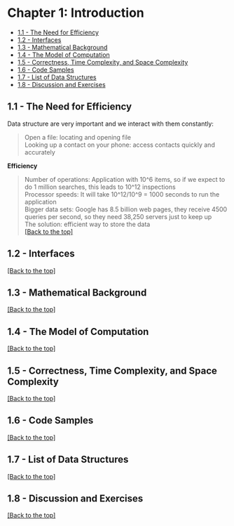 # Chapter 1: Introduction
  * [1.1 - The Need for Efficiency](https://github.com/dzhang54/All-Notes/blob/master/Self%20Learning/Data%20Structures/Open-Data-Structures-cp1.md#11---the-need-for-efficiency)
  * [1.2 - Interfaces](https://github.com/dzhang54/All-Notes/blob/master/Self%20Learning/Data%20Structures/Open-Data-Structures-cp1.md#12---interfaces)
  * [1.3 - Mathematical Background](https://github.com/dzhang54/All-Notes/blob/master/Self%20Learning/Data%20Structures/Open-Data-Structures-cp1.md#13---mathematical-background)
  * [1.4 - The Model of Computation](https://github.com/dzhang54/All-Notes/blob/master/Self%20Learning/Data%20Structures/Open-Data-Structures-cp1.md#14---the-model-of-computation)
  * [1.5 - Correctness, Time Complexity, and Space Complexity](https://github.com/dzhang54/All-Notes/blob/master/Self%20Learning/Data%20Structures/Open-Data-Structures-cp1.md#15---correctness-time-complexity-and-space-complexity)
  * [1.6 - Code Samples](https://github.com/dzhang54/All-Notes/blob/master/Self%20Learning/Data%20Structures/Open-Data-Structures-cp1.md#16---code-samples)
  * [1.7 - List of Data Structures](https://github.com/dzhang54/All-Notes/blob/master/Self%20Learning/Data%20Structures/Open-Data-Structures-cp1.md#17---list-of-data-structures)
  * [1.8 - Discussion and Exercises](https://github.com/dzhang54/All-Notes/blob/master/Self%20Learning/Data%20Structures/Open-Data-Structures-cp1.md#18---discussion-and-exercises)
  
## 1.1 - The Need for Efficiency  
Data structure are very important and we interact with them constantly:  
 > Open a file: locating and opening file  
 > Looking up a contact on your phone: access contacts quickly and accurately  
     
**Efficiency**
  > Number of operations: Application with 10^6 items, so if we expect to do 1 million searches, this leads to 10^12 inspections  
  > Processor speeds: It will take 10^12/10^9 = 1000 seconds to run the application  
  > Bigger data sets: Google has 8.5 billion web pages, they receive 4500 queries per second, so they need 38,250 servers just to keep up  
  > The solution: efficient way to store the data  
  [[Back to the top]](https://github.com/dzhang54/All-Notes/blob/master/Self%20Learning/Data%20Structures/Open-Data-Structures-cp1.md#chapter-1-introduction)
## 1.2 - Interfaces

[[Back to the top]](https://github.com/dzhang54/All-Notes/blob/master/Self%20Learning/Data%20Structures/Open-Data-Structures-cp1.md#chapter-1-introduction)
## 1.3 - Mathematical Background
[[Back to the top]](https://github.com/dzhang54/All-Notes/blob/master/Self%20Learning/Data%20Structures/Open-Data-Structures-cp1.md#chapter-1-introduction)
## 1.4 - The Model of Computation
[[Back to the top]](https://github.com/dzhang54/All-Notes/blob/master/Self%20Learning/Data%20Structures/Open-Data-Structures-cp1.md#chapter-1-introduction)
## 1.5 - Correctness, Time Complexity, and Space Complexity
[[Back to the top]](https://github.com/dzhang54/All-Notes/blob/master/Self%20Learning/Data%20Structures/Open-Data-Structures-cp1.md#chapter-1-introduction)
## 1.6 - Code Samples
[[Back to the top]](https://github.com/dzhang54/All-Notes/blob/master/Self%20Learning/Data%20Structures/Open-Data-Structures-cp1.md#chapter-1-introduction)
## 1.7 - List of Data Structures
[[Back to the top]](https://github.com/dzhang54/All-Notes/blob/master/Self%20Learning/Data%20Structures/Open-Data-Structures-cp1.md#chapter-1-introduction)
## 1.8 - Discussion and Exercises
[[Back to the top]](https://github.com/dzhang54/All-Notes/blob/master/Self%20Learning/Data%20Structures/Open-Data-Structures-cp1.md#chapter-1-introduction)

